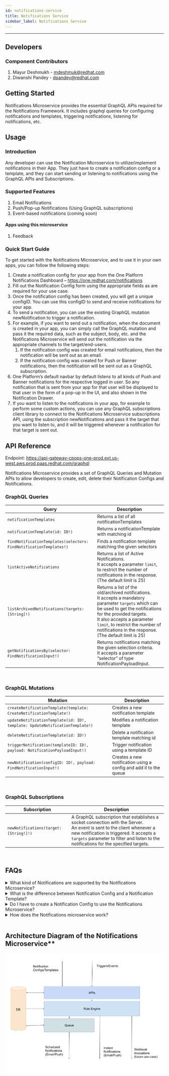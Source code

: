 ```yaml
---
id: notifications-service
title: Notifications Service
sidebar_label: Notifications Service
---
```

***

## Developers

### Component Contributors

1. Mayur Deshmukh - [mdeshmuk@redhat.com](mailto:mdeshmuk@redhat.com)
2. Diwanshi Pandey - [dpandey@redhat.com](mailto:dpandey@redhat.com)

## Getting Started

Notifications Microservice provides the essential GraphQL APIs required for the Notifications Framework. It includes graphql queries for configuring notifications and templates, triggering notifications, listening for notifications, etc.

## Usage

### Introduction

Any developer can use the Notification Microservice to utilize/implement notifications in their App. They just have to create a notification config or a template, and they can start sending or listening to notifications using the GraphQL APIs and Subscriptions.

### Supported Features

1. Email Notifications
2. Push/Pop-up Notifications (Using GraphQL subscriptions)
3. Event-based notifications (coming soon)

#### Apps using this microservice

1. Feedback

### Quick Start Guide

To get started with the Notifications Microservice, and to use it in your own apps, you can follow the following steps:

1. Create a notification config for your app from the One Platform Notifications Dashboard &ndash; https://one.redhat.com/notifications
2. Fill out the Notification Config form using the appropriate fields as are required for your use case.
3. Once the notification config has been created, you will get a unique configID. You can use this configID to send and receive notifications for your app.
4. To send a notification, you can use the existing GraphQL mutation newNotification to trigger a notification.
5. For example, if you want to send out a notification, when the document is created in your app, you can simply call the GraphQL mutation and pass it the required data, such as the subject, body, etc. and the Notifications Microservice will send out the notification via the appropriate channels to the target/end-users.
   1. If the notification config was created for email notifications, then the notification will be sent out as an email.
   2. If the notification config was created for Push or Banner notifications, then the notification will be sent out as a GraphQL subscription.
6. One Platform’s default navbar by default listens to all kinds of Push and Banner notifications for the respective logged in user. So any notification that is sent from your app for that user will be displayed to that user in the form of a pop-up in the UI, and also shown in the Notification Drawer.
7. If you want to listen to the notifications in your app, for example to perform some custom actions, you can use any GraphQL subscriptions client library to connect to the Notifications Microservice subscriptions API, using the subscription newNotifications and pass it the target that you want to listen to, and it will be triggered whenever a notification for that target is sent out.

## API Reference

Endpoint: https://api-gateway-cpops-one-prod.ext.us-west.aws.prod.paas.redhat.com/graphql

Notifications Microservice provides a set of GraphQL Queries and Mutation APIs to allow developers to create, edit, delete their Notification Configs and Notifications.

### GraphQL Queries

| Query | Description |
| --- | --- |
| `notificationTemplates` | Returns a list of all notificationTemplates |
| `notificationTemplate(id: ID!)` | Returns a notificationTemplate with matching id |
| `findNotificationTemplates(selectors: FindNotificationTemplates!)` | Finds a notification template matching the given selectors |
| `listActiveNotifications` | Returns a list of Active Notifications.<br>It accepts a parameter `limit`, to restrict the number of notifications in the response. (The default limit is 25) |
| `listArchivedNotifications(targets: [String]!)` | Returns a list of the old/archived notifications.<br>It accepts a mandatory parameter `targets` which can be used to get the notifications for the provided targets.<br>It also accepts a parameter `limit`, to restrict the number of notifications in the response. (The default limit is 25) |
| `getNotificationsBy(selector: FindNotificationInput!)` | Returns notifications matching the given selection criteria.<br>It accepts a parameter “selector” of type NotificationPayloadInput. |
<br>

### GraphQL Mutations

| Mutation | Description |
| --- | --- |
| `createNotificationTemplate(template: CreateNotificationTemplate!)` | Creates a new notification template |
| `updateNotificationTemplate(id: ID!, template: UpdateNotificationTemplate!)` | Modifies a notification template |
| `deleteNotificationTemplate(id: ID!)` | Delete a notification template matching id |
| `triggerNotification(templateID: ID!, payload: NotificationPayloadInput!)` | Trigger notification using a template ID |
| `newNotification(configID: ID!, payload: FindNotificationInput!)` | Creates a new notification using a config and add it to the queue |
<br>

### GraphQL Subscriptions

| Subscription | Description |
| --- | --- |
| `newNotifications(target: [String!]!)` | A GraphQL subscription that establishes a socket connection with the Server.<br>An event is sent to the client whenever a new notification is triggered. It accepts a `targets` parameter to filter and listen to the notifications for the specified targets. |
<br>

## FAQs

<details>
<summary>What kind of Notifications are supported by the Notifications Microservice?</summary>

Email, Push and Banner. Webhooks will be added soon.
</details>

<details>
<summary>What is the difference between Notification Config and a Notification Template?</summary>

Notification Templates are the text templates that use some templating engine (like Twig) to define a notification data.
</details>

<details>
<summary>Do I have to create a Notification Config to use the Notifications Microservice?</summary>

No. The Notification Config is an alternative to the templates mostly to be used with Push and Banner notifications. It helps define the defaults and allows the Notifications Rule Engine to determine where and how the Notification should be sent.
</details>

<details>
<summary>How does the Notifications microservice work?</summary>

The Notifications Microservice consists of 3 main components.
  1. APIs
  2. Rule Engine
  3. Queue / Scheduler
</details>
<br>

## Architecture Diagram of the Notifications Microservice**
  ![Notifications Microservice Architecture](notifications-ms-architecture.png)
